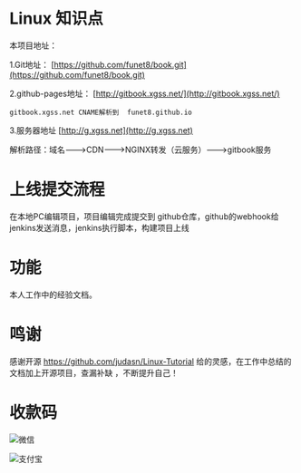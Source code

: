 # Linux 知识点

本项目地址：

1.Git地址： [https://github.com/funet8/book.git](https://github.com/funet8/book.git)

2.github-pages地址： [http://gitbook.xgss.net/](http://gitbook.xgss.net/)
```
gitbook.xgss.net CNAME解析到  funet8.github.io
```

3.服务器地址 [http://g.xgss.net](http://g.xgss.net)

解析路径：域名--->CDN--->NGINX转发（云服务）--->gitbook服务


# 上线提交流程
在本地PC编辑项目，项目编辑完成提交到 github仓库，github的webhook给jenkins发送消息，jenkins执行脚本，构建项目上线

# 功能
本人工作中的经验文档。

# 鸣谢
感谢开源 https://github.com/judasn/Linux-Tutorial 给的灵感，在工作中总结的文档加上开源项目，查漏补缺 ，不断提升自己！

# 收款码
![微信](https://img.funet8.com/images/wechat_donate.jpg)

![支付宝](https://img.funet8.com/images/alipay_donate.jpg)



